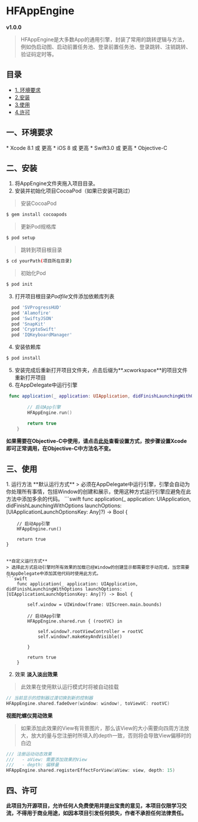 # HFAppEngine
**v1.0.0**

> HFAppEngine是大多数App的通用引擎，封装了常用的跳转逻辑与方法，例如伪启动图、启动前置任务池、登录前置任务池、登录跳转、注销跳转、验证码定时等。  

## 目录
* [1. 环境要求](#jump)
* [2.安装](#2)
* [3.使用](#)
* [4.许可](#)

<h2 id = "1">一、环境要求</h2>
* Xcode 8.1 或 更高
* iOS 8     或 更高
* Swift3.0  或 更高
* Objective-C

<h2 id = "2">二、安装</h2>

1. 将AppEngine文件夹拖入项目目录。
2. 安装并初始化项目CocoaPod（如果已安装可跳过）

> 安装CocoaPod  
```bash
$ gem install cocoapods
```
> 更新Pod规格库  
```bash
$ pod setup
```
> 跳转到项目根目录  
```bash
$ cd yourPath(项目所在目录) 
```
> 初始化Pod  
```bash
$ pod init
```
3. 打开项目根目录*Podfile*文件添加依赖库列表
```ruby
  pod 'SVProgressHUD'
  pod 'Alamofire'
  pod 'SwiftyJSON'
  pod 'SnapKit'
  pod 'CryptoSwift'
  pod 'IQKeyboardManager'
```
4. 安装依赖库
```bash
$ pod install
``` 
5. 安装完成后重新打开项目文件夹，点击后缀为**.xcworkspace**的项目文件重新打开项目
6. 在AppDelegate中运行引擎
```swift
 func application(_ application: UIApplication, didFinishLaunchingWithOptions launchOptions: [UIApplicationLaunchOptionsKey: Any]?) -> Bool {
        
        // 启动App引擎
        HFAppEngine.run()
  
        return true
    }

```

**如果需要在Objective-C中使用，请点击[此处](http://www.cnblogs.com/Yun-Longcom/p/5809740.html)查看设置方式，按步骤设置Xcode即可正常调用，在Objective-C中方法名不变。**

<h2 id = “3”>三、使用</h2>
1. 运行方法
**默认运行方式**
> 必须在AppDelegate中运行引擎，引擎会自动为你处理所有事情，包括Window的创建和展示，使用这种方式运行引擎应避免在此方法中添加多余的代码。  
```swift
 func application(_ application: UIApplication, didFinishLaunchingWithOptions launchOptions: [UIApplicationLaunchOptionsKey: Any]?) -> Bool {
        
        // 启动App引擎
        HFAppEngine.run()
  
        return true
    }

```

**自定义运行方式**
> 选择此方式启动引擎时所有效果的加载已经Window的创建显示都需要您手动完成，当您需要在AppDelegate中添加其他代码时使用此方式。  
```swift
    func application(_ application: UIApplication, didFinishLaunchingWithOptions launchOptions: [UIApplicationLaunchOptionsKey: Any]?) -> Bool {
        
        self.window = UIWindow(frame: UIScreen.main.bounds)
        
        // 启动App引擎
        HFAppEngine.shared.run { (rootVC) in
            
            self.window?.rootViewController = rootVC
            self.window?.makeKeyAndVisible()
            
        }
        
        return true
    }
```

2. 效果
**淡入淡出效果**
> 此效果在使用默认运行模式时将被自动挂载  
```swift
// 当前显示的控制器过渡切换到新的控制器
HFAppEngine.shared.fadeOver(window: window!, toViewVC: rootVC)
```

**视图陀螺仪晃动效果**
> 如果添加此效果的View有背景图片，那么该View的大小需要向四周方法放大，放大的量与您注册时所填入的depth一致，否则将会导致View偏移时的白边  
```swift
/// 注册运动动态效果
///   - aView: 需要添加效果的View
///   - depth: 偏移量
HFAppEngine.shared.registerEffectForView(aView: view, depth: 15)
```

<h2 id = "4">四、许可</h2>

**此项目为开源项目，允许任何人免费使用并提出宝贵的意见，本项目仅限学习交流，不得用于商业用途，如因本项目引发任何损失，作者不承担任何法律责任。**
